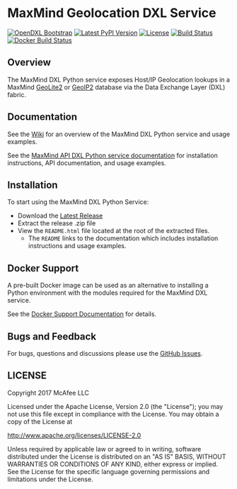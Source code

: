 # MaxMind Geolocation DXL Service
[![OpenDXL Bootstrap](https://img.shields.io/badge/Built%20With-OpenDXL%20Bootstrap-blue.svg)](https://github.com/opendxl/opendxl-bootstrap-python)
[![Latest PyPI Version](https://img.shields.io/pypi/v/dxlmaxmindservice.svg)](https://pypi.python.org/pypi/dxlmaxmindservice)
[![License](https://img.shields.io/badge/License-Apache%202.0-blue.svg)](https://opensource.org/licenses/Apache-2.0)
[![Build Status](https://travis-ci.org/opendxl/opendxl-maxmind-service-python.png?branch=master)](https://travis-ci.org/opendxl/opendxl-maxmind-service-python)
[![Docker Build Status](https://img.shields.io/docker/build/opendxl/opendxl-maxmind-service-python.svg)](https://hub.docker.com/r/opendxl/opendxl-maxmind-service-python/)

## Overview

The MaxMind DXL Python service exposes Host/IP Geolocation lookups in a MaxMind [GeoLite2](http://dev.maxmind.com/geoip/geoip2/geolite2/) or
[GeoIP2](https://www.maxmind.com/en/geoip2-databases) database via the Data Exchange Layer (DXL) fabric.

## Documentation

See the [Wiki](https://github.com/opendxl/opendxl-maxmind-service-python/wiki) for an overview of the
MaxMind DXL Python service and usage examples.

See the [MaxMind API DXL Python service documentation](https://opendxl.github.io/opendxl-maxmind-service-python/pydoc) for
installation instructions, API documentation, and usage examples.

## Installation

To start using the MaxMind DXL Python Service:

* Download the [Latest Release](https://github.com/opendxl/opendxl-maxmind-service-python/releases/latest)
* Extract the release .zip file
* View the `README.html` file located at the root of the extracted files.
  * The `README` links to the documentation which includes installation instructions and usage examples.

## Docker Support

A pre-built Docker image can be used as an alternative to installing a Python environment with the
modules required for the MaxMind DXL service.

See the [Docker Support Documentation](https://opendxl.github.io/opendxl-maxmind-service-python/pydoc/docker.html) for details.

## Bugs and Feedback

For bugs, questions and discussions please use the [GitHub Issues](https://github.com/opendxl/opendxl-maxmind-service-python/issues).

## LICENSE

Copyright 2017 McAfee LLC

Licensed under the Apache License, Version 2.0 (the "License"); you may not use this file except in compliance with the License. You may obtain a copy of the License at

http://www.apache.org/licenses/LICENSE-2.0

Unless required by applicable law or agreed to in writing, software distributed under the License is distributed on an "AS IS" BASIS, WITHOUT WARRANTIES OR CONDITIONS OF ANY KIND, either express or implied. See the License for the specific language governing permissions and limitations under the License.
